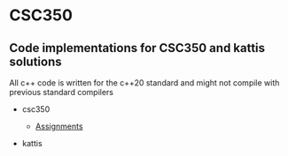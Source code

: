 # CSC350
## Code implementations for CSC350 and kattis solutions

All c++ code is written for the c++20 standard and might not compile with previous standard compilers

- csc350
  - [Assignments](https://github.com/Cryst67/CSC350/tree/main/csc350/Assignments)
  
- kattis
